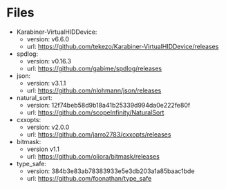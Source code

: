 # Files

* Karabiner-VirtualHIDDevice:
    * version: v6.6.0
    * url: https://github.com/tekezo/Karabiner-VirtualHIDDevice/releases
* spdlog:
    * version: v0.16.3
    * url: https://github.com/gabime/spdlog/releases
* json:
    * version: v3.1.1
    * url: https://github.com/nlohmann/json/releases
* natural_sort:
    * version: 12f74beb58d9b18a41b25339d994da0e222fe80f
    * url: https://github.com/scopeInfinity/NaturalSort
* cxxopts:
    * version: v2.0.0
    * url: https://github.com/jarro2783/cxxopts/releases
* bitmask:
    * version v1.1
    * url: https://github.com/oliora/bitmask/releases
* type_safe:
    * version: 384b3e83ab78383933e5e3db203a1a85baac1bde
    * url: https://github.com/foonathan/type_safe
